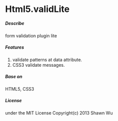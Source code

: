 Html5.validLite
=========

##### Describe
form validation plugin lite

##### Features
1.	validate patterns at data attribute.
2.	CSS3 validate messages.

##### Base on
HTML5, CSS3

##### License
under the MIT License Copyright(c) 2013 Shawn Wu
